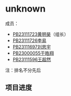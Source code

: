 # unknown
成员：
+ [PB23111723黄明昊](https://github.com/VideoBus66)（组长）
+ [PB23111726李易](https://github.com/Leeyiiii)
+ [PB23111697刘思宇](https://github.com/MrKyomoto)
+ [PB23000055于皓翔](https://github.com/Parfait5)
+ [PB23111596王超然](https://github.com/cmdyc)

注：排名不分先后
## 项目进度
